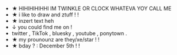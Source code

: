 - ★ HIHIHIHIHHI IM TWINKLE OR CLOCK WHATEVA YOY CALL ME
- ★  i like to draw and ztuff ! !
- ★  inzert text heh
- ↓ you could find me on !
- twitter , TikTok , bluesky , youtube , ponytown .
- ★ my prounounz are they/xe/star ! !
- ★ bday ? : December 5th ! !

<!---
twinkle/clock is a not so special  repository because its `README.md` (this file) appears on your GitHub profile.
You can click the Preview link to take a look at your changes.
--->
